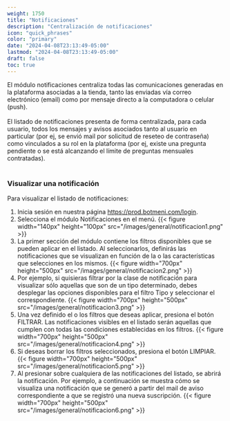 ```yaml
---
weight: 1750
title: "Notificaciones"
description: "Centralización de notificaciones"
icon: "quick_phrases"
color: "primary"
date: "2024-04-08T23:13:49-05:00"
lastmod: "2024-04-08T23:13:49-05:00"
draft: false
toc: true
---
```

El módulo notificaciones centraliza todas las comunicaciones generadas en la plataforma asociadas a la tienda, tanto las enviadas vía correo electrónico (email) como por mensaje directo a la computadora o celular (push).<br></br>
El listado de notificaciones presenta de forma centralizada, para cada usuario, todos los mensajes y avisos asociados tanto al usuario en particular (por ej, se envió mail por solicitud de reseteo de contraseña) como vinculados a su rol en la plataforma (por ej, existe una pregunta pendiente o se está alcanzando el límite de preguntas mensuales contratadas).<br></br>

### Visualizar una notificación
Para visualizar el listado de notificaciones:
1. Inicia sesión en nuestra página <https://prod.botmeni.com/login>.
2. Selecciona el módulo Notificaciones en el menú.
{{< figure width="140px" height="100px" src="/images/general/notificacion1.png" >}}
3. La primer sección del módulo contiene los filtros disponibles que se pueden aplicar en el listado. Al seleccionarlos, definirás las notificaciones que se visualizan en función de la o las características que selecciones en los mismos. 
{{< figure width="700px" height="500px" src="/images/general/notificacion2.png" >}}
4. Por ejemplo, si quisieras filtrar por la clase de notificación para visualizar sólo aquellas que son de un tipo determinado, debes desplegar las opciones disponibles para el filtro Tipo y seleccionar el correspondiente.
{{< figure width="700px" height="500px" src="/images/general/notificacion3.png" >}}
6. Una vez definido el o los filtros que deseas aplicar, presiona el botón FILTRAR. Las notificaciones visibles en el listado serán aquellas que cumplen con todas las condiciones establecidas en los filtros.
{{< figure width="700px" height="500px" src="/images/general/notificacion4.png" >}}
7. Si deseas borrar los filtros seleccionados, presiona el botón LIMPIAR.
{{< figure width="700px" height="500px" src="/images/general/notificacion5.png" >}}
8. Al presionar sobre cualquiera de las notificaciones del listado, se abrirá la notificación. Por ejemplo, a continuación se muestra cómo se visualiza una notificación que se generó a partir del mail de aviso correspondiente a que se registró una nueva suscripción.
{{< figure width="700px" height="500px" src="/images/general/notificacion6.png" >}}